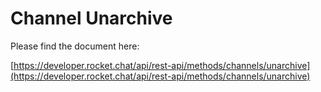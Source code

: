 # Channel Unarchive

Please find the document here: 

[https://developer.rocket.chat/api/rest-api/methods/channels/unarchive](https://developer.rocket.chat/api/rest-api/methods/channels/unarchive)

